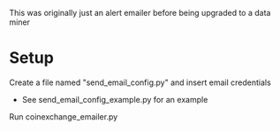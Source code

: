 
This was originally just an alert emailer before being upgraded to a data miner

# Setup

Create a file named "send_email_config.py" and insert email credentials
 - See send_email_config_example.py for an example

Run coinexchange_emailer.py

